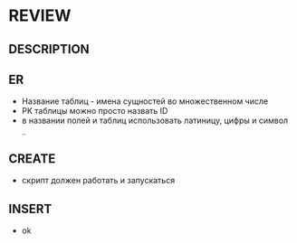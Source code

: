REVIEW
======

DESCRIPTION
-----------

ER
--
* Название таблиц - имена сущностей во множественном числе
* PK таблицы можно просто назвать ID
* в названии полей и таблиц использовать латиницу, цифры и символ `_`

CREATE
------
* скрипт должен работать и запускаться

INSERT
------
* ok